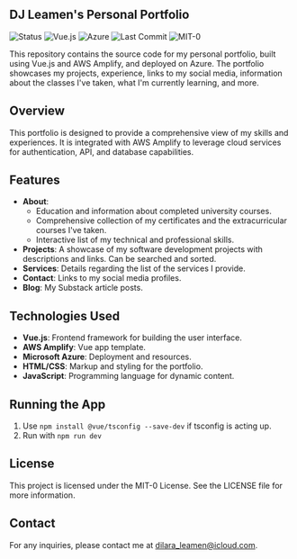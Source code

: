 ## DJ Leamen's Personal Portfolio

![Status](https://img.shields.io/badge/status-active-brightgreen)
![Vue.js](https://img.shields.io/badge/Vue.js-3.x-green)
![Azure](https://img.shields.io/badge/Hosted%20on-Azure-blue)
![Last Commit](https://img.shields.io/github/last-commit/djleamen/DJ-Portfolio)
![MIT-0](https://img.shields.io/badge/license-MIT--0-lightgrey)

This repository contains the source code for my personal portfolio, built using Vue.js and AWS Amplify, and deployed on Azure. The portfolio showcases my projects, experience, links to my social media, information about the classes I've taken, what I'm currently learning, and more.

## Overview

This portfolio is designed to provide a comprehensive view of my skills and experiences. It is integrated with AWS Amplify to leverage cloud services for authentication, API, and database capabilities.

## Features
- **About**: 
    - Education and information about completed university courses.
    - Comprehensive collection of my certificates and the extracurricular courses I've taken.
    - Interactive list of my technical and professional skills.
- **Projects**: A showcase of my software development projects with descriptions and links. Can be searched and sorted.
- **Services**: Details regarding the list of the services I provide.
- **Contact**: Links to my social media profiles.
- **Blog**: My Substack article posts.

## Technologies Used

- **Vue.js**: Frontend framework for building the user interface.
- **AWS Amplify**: Vue app template.
- **Microsoft Azure**: Deployment and resources.
- **HTML/CSS**: Markup and styling for the portfolio.
- **JavaScript**: Programming language for dynamic content.

## Running the App

1. Use `npm install @vue/tsconfig --save-dev` if tsconfig is acting up.
2. Run with `npm run dev`

## License

This project is licensed under the MIT-0 License. See the LICENSE file for more information.

## Contact

For any inquiries, please contact me at [dilara_leamen@icloud.com](mailto:dilara_leamen@icloud.com).
